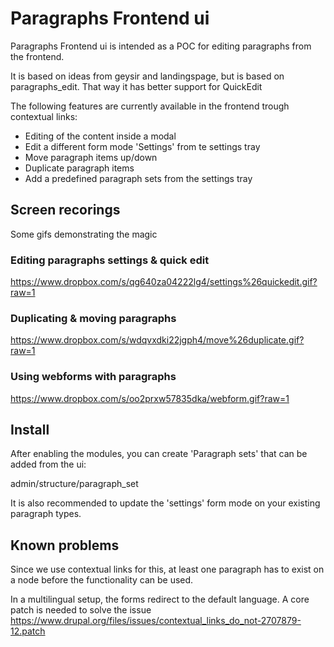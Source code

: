# Paragraphs Frontend ui

Paragraphs Frontend ui is intended as a POC 
for editing paragraphs from the frontend.

It is based on ideas from geysir and landingspage, 
but is based on paragraphs_edit.
That way it has better support for QuickEdit

The following features are currently available in the frontend 
trough contextual links:

* Editing of the content inside a modal
* Edit a different form mode 'Settings' from te settings tray
* Move paragraph items up/down
* Duplicate paragraph items
* Add a predefined paragraph sets from the settings tray

## Screen recorings

Some gifs demonstrating the magic

### Editing paragraphs settings & quick edit
https://www.dropbox.com/s/qg640za04222lg4/settings%26quickedit.gif?raw=1

### Duplicating & moving paragraphs
https://www.dropbox.com/s/wdqvxdki22jgph4/move%26duplicate.gif?raw=1

### Using webforms with paragraphs
https://www.dropbox.com/s/oo2prxw57835dka/webform.gif?raw=1


## Install

After enabling the modules, 
you can create 'Paragraph sets' that can be added from the ui:

admin/structure/paragraph_set

It is also recommended to update the 'settings' form mode 
on your existing paragraph types.


## Known problems

Since we use contextual links for this, 
at least one paragraph has to exist on a node before the functionality can be used.

In a multilingual setup, the forms redirect to the default language.
A core patch is needed to solve the issue
https://www.drupal.org/files/issues/contextual_links_do_not-2707879-12.patch

